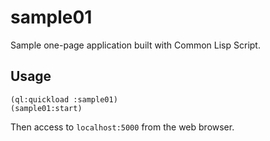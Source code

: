 # sample01

Sample one-page application built with Common Lisp Script.

## Usage

    (ql:quickload :sample01)
    (sample01:start)

Then access to `localhost:5000` from the web browser.
